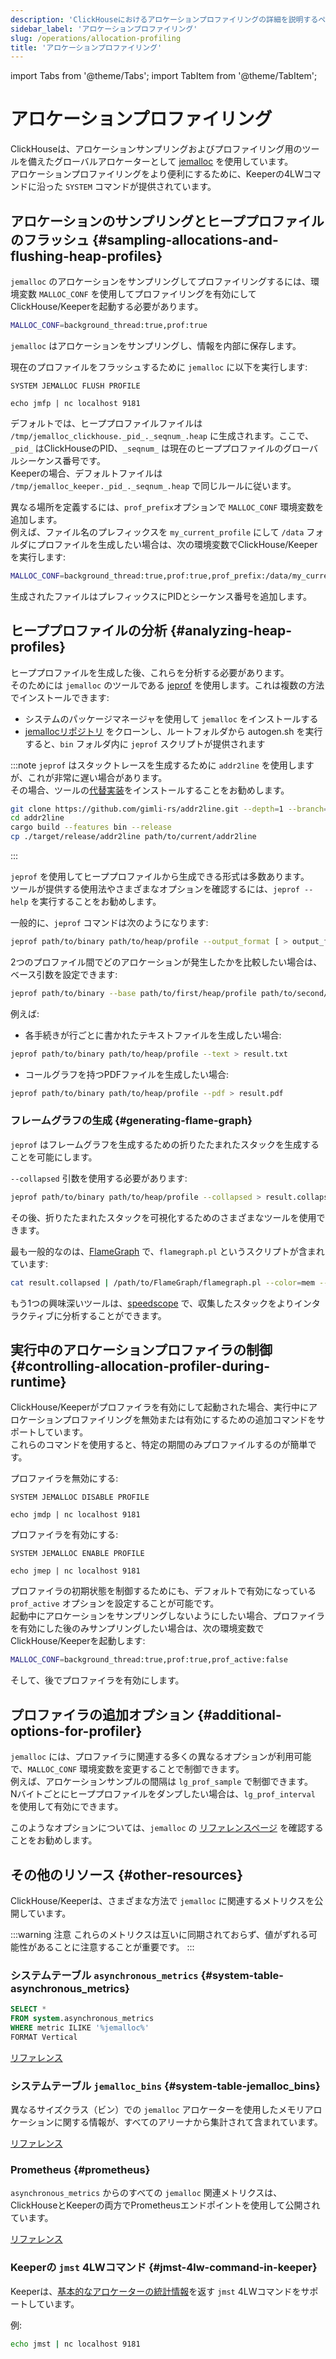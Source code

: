 ```yaml
---
description: 'ClickHouseにおけるアロケーションプロファイリングの詳細を説明するページ'
sidebar_label: 'アロケーションプロファイリング'
slug: /operations/allocation-profiling
title: 'アロケーションプロファイリング'
---
```


import Tabs from '@theme/Tabs';
import TabItem from '@theme/TabItem';


# アロケーションプロファイリング

ClickHouseは、アロケーションサンプリングおよびプロファイリング用のツールを備えたグローバルアロケーターとして [jemalloc](https://github.com/jemalloc/jemalloc) を使用しています。  
アロケーションプロファイリングをより便利にするために、Keeperの4LWコマンドに沿った `SYSTEM` コマンドが提供されています。

## アロケーションのサンプリングとヒーププロファイルのフラッシュ {#sampling-allocations-and-flushing-heap-profiles}

`jemalloc` のアロケーションをサンプリングしてプロファイリングするには、環境変数 `MALLOC_CONF` を使用してプロファイリングを有効にしてClickHouse/Keeperを起動する必要があります。

```sh
MALLOC_CONF=background_thread:true,prof:true
```

`jemalloc` はアロケーションをサンプリングし、情報を内部に保存します。

現在のプロファイルをフラッシュするために `jemalloc` に以下を実行します:

<Tabs groupId="binary">
<TabItem value="clickhouse" label="ClickHouse">

    SYSTEM JEMALLOC FLUSH PROFILE

</TabItem>
<TabItem value="keeper" label="Keeper">

    echo jmfp | nc localhost 9181

</TabItem>
</Tabs>

デフォルトでは、ヒーププロファイルファイルは `/tmp/jemalloc_clickhouse._pid_._seqnum_.heap` に生成されます。ここで、`_pid_` はClickHouseのPID、`_seqnum_` は現在のヒーププロファイルのグローバルシーケンス番号です。  
Keeperの場合、デフォルトファイルは `/tmp/jemalloc_keeper._pid_._seqnum_.heap` で同じルールに従います。

異なる場所を定義するには、`prof_prefix`オプションで `MALLOC_CONF` 環境変数を追加します。  
例えば、ファイル名のプレフィックスを `my_current_profile` にして `/data` フォルダにプロファイルを生成したい場合は、次の環境変数でClickHouse/Keeperを実行します:
```sh
MALLOC_CONF=background_thread:true,prof:true,prof_prefix:/data/my_current_profile
```
生成されたファイルはプレフィックスにPIDとシーケンス番号を追加します。

## ヒーププロファイルの分析 {#analyzing-heap-profiles}

ヒーププロファイルを生成した後、これらを分析する必要があります。  
そのためには `jemalloc` のツールである [jeprof](https://github.com/jemalloc/jemalloc/blob/dev/bin/jeprof.in) を使用します。これは複数の方法でインストールできます:
- システムのパッケージマネージャを使用して `jemalloc` をインストールする
- [jemallocリポジトリ](https://github.com/jemalloc/jemalloc) をクローンし、ルートフォルダから autogen.sh を実行すると、`bin` フォルダ内に `jeprof` スクリプトが提供されます

:::note
`jeprof` はスタックトレースを生成するために `addr2line` を使用しますが、これが非常に遅い場合があります。  
その場合、ツールの[代替実装](https://github.com/gimli-rs/addr2line)をインストールすることをお勧めします。

```bash
git clone https://github.com/gimli-rs/addr2line.git --depth=1 --branch=0.23.0
cd addr2line
cargo build --features bin --release
cp ./target/release/addr2line path/to/current/addr2line
```
:::

`jeprof` を使用してヒーププロファイルから生成できる形式は多数あります。  
ツールが提供する使用法やさまざまなオプションを確認するには、`jeprof --help` を実行することをお勧めします。

一般的に、`jeprof` コマンドは次のようになります:

```sh
jeprof path/to/binary path/to/heap/profile --output_format [ > output_file]
```

2つのプロファイル間でどのアロケーションが発生したかを比較したい場合は、ベース引数を設定できます:

```sh
jeprof path/to/binary --base path/to/first/heap/profile path/to/second/heap/profile --output_format [ > output_file]
```

例えば:

- 各手続きが行ごとに書かれたテキストファイルを生成したい場合:

```sh
jeprof path/to/binary path/to/heap/profile --text > result.txt
```

- コールグラフを持つPDFファイルを生成したい場合:

```sh
jeprof path/to/binary path/to/heap/profile --pdf > result.pdf
```

### フレームグラフの生成 {#generating-flame-graph}

`jeprof` はフレームグラフを生成するための折りたたまれたスタックを生成することを可能にします。

`--collapsed` 引数を使用する必要があります:

```sh
jeprof path/to/binary path/to/heap/profile --collapsed > result.collapsed
```

その後、折りたたまれたスタックを可視化するためのさまざまなツールを使用できます。

最も一般的なのは、[FlameGraph](https://github.com/brendangregg/FlameGraph) で、`flamegraph.pl` というスクリプトが含まれています:

```sh
cat result.collapsed | /path/to/FlameGraph/flamegraph.pl --color=mem --title="アロケーションフレームグラフ" --width 2400 > result.svg
```

もう1つの興味深いツールは、[speedscope](https://www.speedscope.app/) で、収集したスタックをよりインタラクティブに分析することができます。

## 実行中のアロケーションプロファイラの制御 {#controlling-allocation-profiler-during-runtime}

ClickHouse/Keeperがプロファイラを有効にして起動された場合、実行中にアロケーションプロファイリングを無効または有効にするための追加コマンドをサポートしています。  
これらのコマンドを使用すると、特定の期間のみプロファイルするのが簡単です。

プロファイラを無効にする:

<Tabs groupId="binary">
<TabItem value="clickhouse" label="ClickHouse">

    SYSTEM JEMALLOC DISABLE PROFILE

</TabItem>
<TabItem value="keeper" label="Keeper">

    echo jmdp | nc localhost 9181

</TabItem>
</Tabs>

プロファイラを有効にする:

<Tabs groupId="binary">
<TabItem value="clickhouse" label="ClickHouse">

    SYSTEM JEMALLOC ENABLE PROFILE

</TabItem>
<TabItem value="keeper" label="Keeper">

    echo jmep | nc localhost 9181

</TabItem>
</Tabs>

プロファイラの初期状態を制御するためにも、デフォルトで有効になっている `prof_active` オプションを設定することが可能です。  
起動中にアロケーションをサンプリングしないようにしたい場合、プロファイラを有効にした後のみサンプリングしたい場合は、次の環境変数でClickHouse/Keeperを起動します:
```sh
MALLOC_CONF=background_thread:true,prof:true,prof_active:false
```

そして、後でプロファイラを有効にします。

## プロファイラの追加オプション {#additional-options-for-profiler}

`jemalloc` には、プロファイラに関連する多くの異なるオプションが利用可能で、`MALLOC_CONF` 環境変数を変更することで制御できます。  
例えば、アロケーションサンプルの間隔は `lg_prof_sample` で制御できます。  
Nバイトごとにヒーププロファイルをダンプしたい場合は、`lg_prof_interval` を使用して有効にできます。  

このようなオプションについては、`jemalloc` の [リファレンスページ](https://jemalloc.net/jemalloc.3.html) を確認することをお勧めします。

## その他のリソース {#other-resources}

ClickHouse/Keeperは、さまざまな方法で `jemalloc` に関連するメトリクスを公開しています。

:::warning 注意
これらのメトリクスは互いに同期されておらず、値がずれる可能性があることに注意することが重要です。
:::

### システムテーブル `asynchronous_metrics` {#system-table-asynchronous_metrics}

```sql
SELECT *
FROM system.asynchronous_metrics
WHERE metric ILIKE '%jemalloc%'
FORMAT Vertical
```

[リファレンス](/operations/system-tables/asynchronous_metrics)

### システムテーブル `jemalloc_bins` {#system-table-jemalloc_bins}

異なるサイズクラス（ビン）での `jemalloc` アロケーターを使用したメモリアロケーションに関する情報が、すべてのアリーナから集計されて含まれています。

[リファレンス](/operations/system-tables/jemalloc_bins)

### Prometheus {#prometheus}

`asynchronous_metrics` からのすべての `jemalloc` 関連メトリクスは、ClickHouseとKeeperの両方でPrometheusエンドポイントを使用して公開されています。

[リファレンス](/operations/server-configuration-parameters/settings#prometheus)

### Keeperの `jmst` 4LWコマンド {#jmst-4lw-command-in-keeper}

Keeperは、[基本的なアロケーターの統計情報](https://github.com/jemalloc/jemalloc/wiki/Use-Case%3A-Basic-Allocator-Statistics)を返す `jmst` 4LWコマンドをサポートしています。

例:
```sh
echo jmst | nc localhost 9181
```
